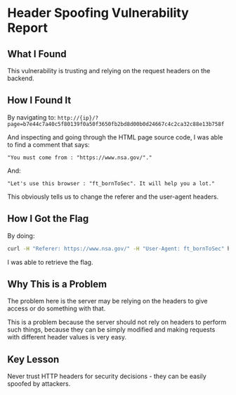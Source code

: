 # Header Spoofing Vulnerability Report

## What I Found

This vulnerability is trusting and relying on the request headers on the backend.

## How I Found It

By navigating to:
`http://{ip}/?page=b7e44c7a40c5f80139f0a50f3650fb2bd8d00b0d24667c4c2ca32c88e13b758f`

And inspecting and going through the HTML page source code, I was able to find a comment that says:

```
"You must come from : "https://www.nsa.gov/"."
```

And:

```
"Let's use this browser : "ft_bornToSec". It will help you a lot."
```

This obviously tells us to change the referer and the user-agent headers.

## How I Got the Flag

By doing:
```bash
curl -H "Referer: https://www.nsa.gov/" -H "User-Agent: ft_bornToSec" http://10.13.100.232/\?page\=b7e44c7a40c5f80139f0a50f3650fb2bd8d00b0d24667c4c2ca32c88e13b758f | grep flag
```

I was able to retrieve the flag.

## Why This is a Problem

The problem here is the server may be relying on the headers to give access or do something with that.

This is a problem because the server should not rely on headers to perform such things, because they can be simply modified and making requests with different header values is very easy.

## Key Lesson

Never trust HTTP headers for security decisions - they can be easily spoofed by attackers.